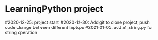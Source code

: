 # LearningPython project
#2020-12-25: project start.
#2020-12-30: Add git to clone project, push code change between different laptops
#2021-01-05: add a1_string.py for string operation
